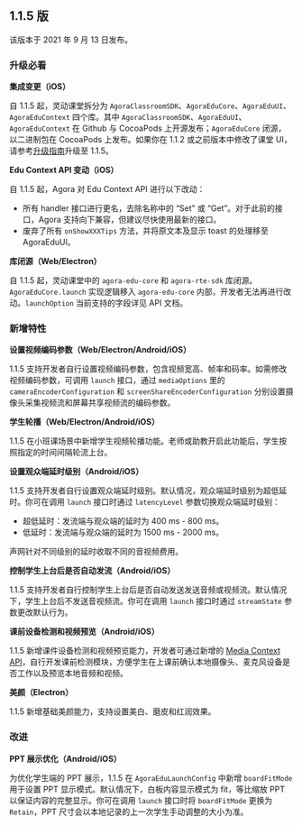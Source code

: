 ## 1.1.5 版

该版本于 2021 年 9 月 13 日发布。

### 升级必看

**集成变更（iOS）**

自 1.1.5 起，灵动课堂拆分为 `AgoraClassroomSDK`、`AgoraEduCore`、`AgoraEduUI`、`AgoraEduContext` 四个库。其中 `AgoraClassroomSDK`、`AgoraEduUI`、`AgoraEduContext` 在 Github 与 CocoaPods 上开源发布；`AgoraEduCore` 闭源，以二进制包在 CocoaPods 上发布。如果你在 1.1.2 或之前版本中修改了课堂 UI，请参考[升级指南]()升级至 1.1.5。

**Edu Context API 变动（iOS）**

自 1.1.5 起，Agora 对 Edu Context API 进行以下改动：

- 所有 handler 接口进行更名，去除名称中的 “Set” 或 “Get”。对于此前的接口，Agora 支持向下兼容，但建议尽快使用最新的接口。
- 废弃了所有 `onShowXXXTips` 方法，并将原文本及显示 toast 的处理移至 AgoraEduUI。

**库闭源（Web/Electron）**

自 1.1.5 起，灵动课堂中的 `agora-edu-core` 和 `agora-rte-sdk` 库闭源。`AgoraEduCore.launch` 实现逻辑移入 `agora-edu-core` 内部，开发者无法再进行改动。`launchOption` 当前支持的字段详见 API 文档。

### 新增特性

**设置视频编码参数（Web/Electron/Android/iOS）**

1.1.5 支持开发者自行设置视频编码参数，包含视频宽高、帧率和码率。如需修改视频编码参数，可调用 `launch` 接口，通过 `mediaOptions` 里的 `cameraEncoderConfiguration` 和 `screenShareEncoderConfiguration` 分别设置摄像头采集视频流和屏幕共享视频流的编码参数。

**学生轮播（Web/Electron/Android/iOS）**

1.1.5 在小班课场景中新增学生视频轮播功能。老师或助教开启此功能后，学生按照指定的时间间隔轮流上台。

**设置观众端延时级别（Android/iOS）**

1.1.5 支持开发者自行设置观众端延时级别。默认情况，观众端延时级别为超低延时。你可在调用 `launch` 接口时通过 `latencyLevel` 参数切换观众端延时级别：

- 超低延时：发流端与观众端的延时为 400 ms - 800 ms。
- 低延时：发流端与观众端的延时为 1500 ms - 2000 ms。

声网针对不同级别的延时收取不同的音视频费用。

**控制学生上台后是否自动发流（Android/iOS）**

1.1.5 支持开发者自行控制学生上台后是否自动发送发送音频或视频流。默认情况下，学生上台后不发送音视频流。你可在调用 `launch` 接口时通过 `streamState` 参数更改默认行为。

**课前设备检测和视频预览（Android/iOS）**

1.1.5 新增课件设备检测和视频预览能力，开发者可通过新增的 [Media Context API](/cn/agora-class/edu_context_api_ref_ios_media?platform=Web)，自行开发课前检测模块，方便学生在上课前确认本地摄像头、麦克风设备是否工作以及预览本地音频和视频。

**美颜（Electron）**

1.1.5 新增基础美颜能力，支持设置美白、磨皮和红润效果。

### 改进

**PPT 展示优化（Android/iOS）**

为优化学生端的 PPT 展示，1.1.5 在 `AgoraEduLaunchConfig` 中新增 `boardFitMode` 用于设置 PPT 显示模式。默认情况下，白板内容显示模式为 fit，等比缩放 PPT 以保证内容的完整显示。你可在调用 `launch` 接口时将 `boardFitMode` 更换为 `Retain`，PPT 尺寸会以本地记录的上一次学生手动调整的大小为准。

